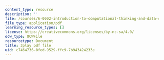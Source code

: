 ```yaml
---
content_type: resource
description: ''
file: /courses/6-0002-introduction-to-computational-thinking-and-data-science-fall-2016/c74647368fed9529ffc97b943424233e_h0e2HAPTGF4.pdf
file_type: application/pdf
learning_resource_types: []
license: https://creativecommons.org/licenses/by-nc-sa/4.0/
ocw_type: OCWFile
resourcetype: Document
title: 3play pdf file
uid: c7464736-8fed-9529-ffc9-7b943424233e
---
```

